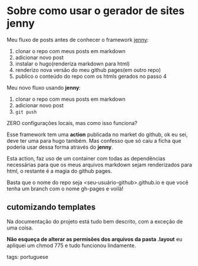 # Sobre como usar o gerador de sites jenny

Meu fluxo de posts antes de conhecer o framework [jenny](https://github.com/hmngwy/jenny):

  1. clonar o repo com meus posts em markdown
  2. adicionar novo post
  3. instalar o hugo(renderiza markdown para html)
  4. renderizo nova versão do meu github pages(em outro repo)
  5. publico o conteúdo do repo com os htmls gerados no passo 4

Meu novo fluxo usando **jenny**:

  1. clonar o repo com meus posts em markdown
  2. adicionar novo post
  3. `git push`

ZERO configurações locais, mas como isso funciona?

Esse framework tem uma **action** publicada no market do github, ok eu sei, deve ter uma para hugo também. Mas confesso que só caiu a ficha que poderia usar dessa forma através do **jenny**.

Esta action, faz uso de um container com todas as dependências necessárias para que os meus arquivos markdown sejam renderizados para html, o restante é a magia do github pages.

Basta que o nome do repo seja <seu-usuário-github>.github.io e que você tenha um branch com o nome gh-pages e voilà!

## cutomizando templates

Na documentação do projeto está tudo bem descrito, com a exceção de uma coisa.

**Não esqueça de alterar as permisões dos arquivos da pasta .layout** eu apliquei um chmod 775 e tudo funcionou lindamente.

tags: portuguese
